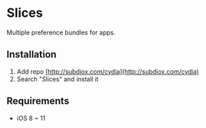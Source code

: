 # Slices
Multiple preference bundles for apps.

## Installation
1. Add repo [http://subdiox.com/cydia](http://subdiox.com/cydia)
2. Search "Slices" and install it

## Requirements
- iOS 8 ~ 11
